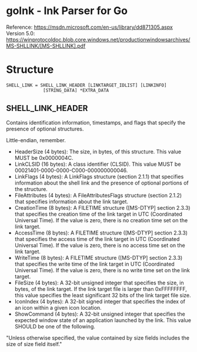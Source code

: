 # golnk - lnk Parser for Go

Reference: https://msdn.microsoft.com/en-us/library/dd871305.aspx
Version 5.0: https://winprotocoldoc.blob.core.windows.net/productionwindowsarchives/MS-SHLLINK/[MS-SHLLINK].pdf

# Structure

```
SHELL_LINK = SHELL_LINK_HEADER [LINKTARGET_IDLIST] [LINKINFO]
              [STRING_DATA] *EXTRA_DATA
```

## SHELL_LINK_HEADER
Contains identification information, timestamps, and flags that specify the presence of optional structures.

Little-endian, remember.

* HeaderSize (4 bytes): The size, in bytes, of this structure. This value MUST be 0x0000004C.
* LinkCLSID (16 bytes): A class identifier (CLSID). This value MUST be 00021401-0000-0000-C000-000000000046.
* LinkFlags (4 bytes): A LinkFlags structure (section 2.1.1) that specifies information about the shell link and the presence of optional portions of the structure.
* FileAttributes (4 bytes): A FileAttributesFlags structure (section 2.1.2) that specifies information about the link target.
* CreationTime (8 bytes): A FILETIME structure ([MS-DTYP] section 2.3.3) that specifies the creation time of the link target in UTC (Coordinated Universal Time). If the value is zero, there is no creation time set on the link target.
* AccessTime (8 bytes): A FILETIME structure ([MS-DTYP] section 2.3.3) that specifies the access time of the link target in UTC (Coordinated Universal Time). If the value is zero, there is no access time set on the link target.
* WriteTime (8 bytes): A FILETIME structure ([MS-DTYP] section 2.3.3) that specifies the write time of the link target in UTC (Coordinated Universal Time). If the value is zero, there is no write time set on the link target.
* FileSize (4 bytes): A 32-bit unsigned integer that specifies the size, in bytes, of the link target. If the link target file is larger than 0xFFFFFFFF, this value specifies the least significant 32 bits of the link target file size.
* IconIndex (4 bytes): A 32-bit signed integer that specifies the index of an icon within a given icon location.
* ShowCommand (4 bytes): A 32-bit unsigned integer that specifies the expected window state of an application launched by the link. This value SHOULD be one of the following.

"Unless otherwise specified, the value contained by size fields includes the size of size field itself."
